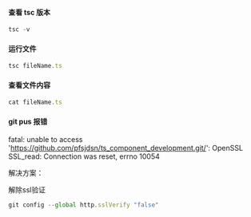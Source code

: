 #### 查看 tsc 版本

```js
tsc -v
```



#### 运行文件

```js
tsc fileName.ts
```



#### 查看文件内容

```js
cat fileName.ts
```



#### git pus 报错

fatal: unable to access 'https://github.com/pfsjdsn/ts_component_development.git/': OpenSSL SSL_read: Connection was reset, errno 10054

解决方案：

解除ssl验证

```js
git config --global http.sslVerify "false"
```



